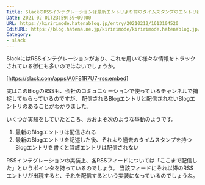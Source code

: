 ```yaml
---
Title: SlackのRSSインテグレーションは最新エントリより前のタイムスタンプのエントリは配信してくれない
Date: 2021-02-01T23:59:59+09:00
URL: https://kiririmode.hatenablog.jp/entry/20210212/1613104520
EditURL: https://blog.hatena.ne.jp/kiririmode/kiririmode.hatenablog.jp/atom/entry/26006613690567921
Category: 
- slack
---
```


SlackにはRSSインテグレーションがあり、これを用いて様々な情報をトラックされている御仁も多いのではないでしょうか。

[https://slack.com/apps/A0F81R7U7-rss:embed]

実はこのBlogのRSSも、会社のコミュニケーションで使っているチャンネルで捕捉してもらっているのですが、
配信されるBlogエントリと配信されないBlogエントリのあることがわかりました。

いくつか実験をしていたところ、おおよそ次のような挙動のようです。

1. 最新のBlogエントリは配信される
2. 最新のBlogエントリを記述した後、それより過去のタイムスタンプを持つBlogエントリを書くと当該エントリは配信されない

RSSインテグレーションの実装上、各RSSフィードについては「ここまで配信した」というポインタを持っているのでしょう。
当該フィードにそれ以降のRSSエントリが出現すると、それを配信するという実装になっているのでしょうね。
